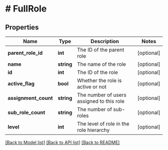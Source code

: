 # # FullRole

## Properties

Name | Type | Description | Notes
------------ | ------------- | ------------- | -------------
**parent_role_id** | **int** | The ID of the parent role | [optional]
**name** | **string** | The name of the role | [optional]
**id** | **int** | The ID of the role | [optional]
**active_flag** | **bool** | Whether the role is active or not | [optional]
**assignment_count** | **string** | The number of users assigned to this role | [optional]
**sub_role_count** | **string** | The number of sub-roles | [optional]
**level** | **int** | The level of role in the role hierarchy | [optional]

[[Back to Model list]](../../README.md#models) [[Back to API list]](../../README.md#endpoints) [[Back to README]](../../README.md)
